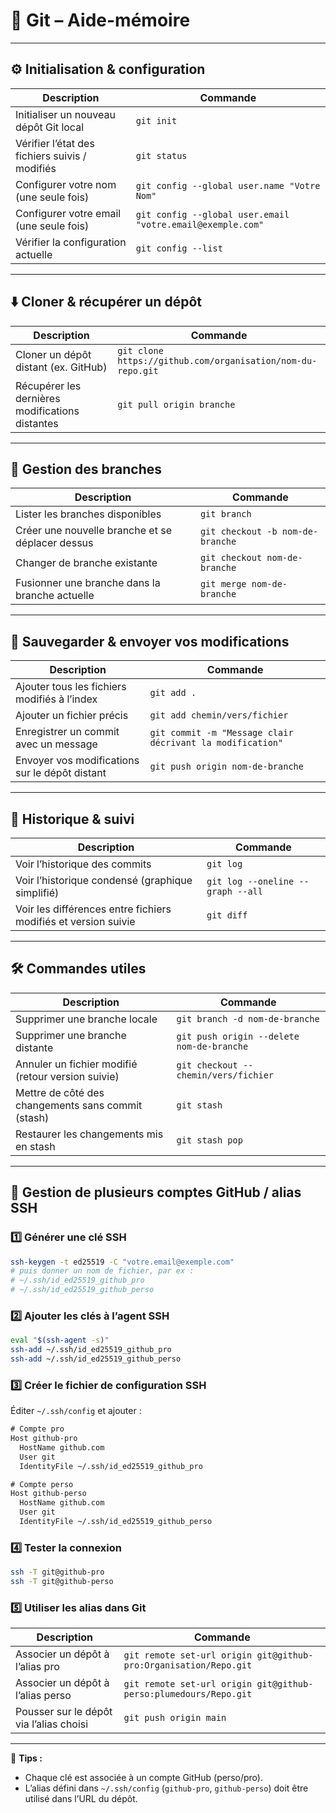 # 🐙 Git – Aide-mémoire

---

## ⚙️ Initialisation & configuration

| Description | Commande |
|-------------|----------|
| Initialiser un nouveau dépôt Git local | `git init` |
| Vérifier l’état des fichiers suivis / modifiés | `git status` |
| Configurer votre nom (une seule fois) | `git config --global user.name "Votre Nom"` |
| Configurer votre email (une seule fois) | `git config --global user.email "votre.email@exemple.com"` |
| Vérifier la configuration actuelle | `git config --list` |

---

## ⬇️ Cloner & récupérer un dépôt

| Description | Commande |
|-------------|----------|
| Cloner un dépôt distant (ex. GitHub) | `git clone https://github.com/organisation/nom-du-repo.git` |
| Récupérer les dernières modifications distantes | `git pull origin branche` |

---

## 🌱 Gestion des branches

| Description | Commande |
|-------------|----------|
| Lister les branches disponibles | `git branch` |
| Créer une nouvelle branche et se déplacer dessus | `git checkout -b nom-de-branche` |
| Changer de branche existante | `git checkout nom-de-branche` |
| Fusionner une branche dans la branche actuelle | `git merge nom-de-branche` |

---

## 💾 Sauvegarder & envoyer vos modifications

| Description | Commande |
|-------------|----------|
| Ajouter tous les fichiers modifiés à l’index | `git add .` |
| Ajouter un fichier précis | `git add chemin/vers/fichier` |
| Enregistrer un commit avec un message | `git commit -m "Message clair décrivant la modification"` |
| Envoyer vos modifications sur le dépôt distant | `git push origin nom-de-branche` |

---

## 📜 Historique & suivi

| Description | Commande |
|-------------|----------|
| Voir l’historique des commits | `git log` |
| Voir l’historique condensé (graphique simplifié) | `git log --oneline --graph --all` |
| Voir les différences entre fichiers modifiés et version suivie | `git diff` |

---

## 🛠️ Commandes utiles

| Description | Commande |
|-------------|----------|
| Supprimer une branche locale | `git branch -d nom-de-branche` |
| Supprimer une branche distante | `git push origin --delete nom-de-branche` |
| Annuler un fichier modifié (retour version suivie) | `git checkout -- chemin/vers/fichier` |
| Mettre de côté des changements sans commit (stash) | `git stash` |
| Restaurer les changements mis en stash | `git stash pop` |

---

## 🔑 Gestion de plusieurs comptes GitHub / alias SSH

### 1️⃣ Générer une clé SSH
```bash
ssh-keygen -t ed25519 -C "votre.email@exemple.com"
# puis donner un nom de fichier, par ex :
# ~/.ssh/id_ed25519_github_pro
# ~/.ssh/id_ed25519_github_perso
```

### 2️⃣ Ajouter les clés à l’agent SSH
```bash
eval "$(ssh-agent -s)"
ssh-add ~/.ssh/id_ed25519_github_pro
ssh-add ~/.ssh/id_ed25519_github_perso
```

### 3️⃣ Créer le fichier de configuration SSH
Éditer `~/.ssh/config` et ajouter :
```txt
# Compte pro
Host github-pro
  HostName github.com
  User git
  IdentityFile ~/.ssh/id_ed25519_github_pro

# Compte perso
Host github-perso
  HostName github.com
  User git
  IdentityFile ~/.ssh/id_ed25519_github_perso
```

### 4️⃣ Tester la connexion
```bash
ssh -T git@github-pro
ssh -T git@github-perso
```

### 5️⃣ Utiliser les alias dans Git
| Description | Commande |
|-------------|----------|
| Associer un dépôt à l’alias pro | `git remote set-url origin git@github-pro:Organisation/Repo.git` |
| Associer un dépôt à l’alias perso | `git remote set-url origin git@github-perso:plumedours/Repo.git` |
| Pousser sur le dépôt via l’alias choisi | `git push origin main` |

---

📌 **Tips :**
- Chaque clé est associée à un compte GitHub (perso/pro).
- L’alias défini dans `~/.ssh/config` (`github-pro`, `github-perso`) doit être utilisé dans l’URL du dépôt.